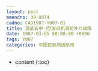 ```yaml
---
layout: post
amendno: 39-0074
cadno: CAD1987-Y007-01
title: 涡桨五甲-Ⅰ型发动机涡轮叶片故障
date: 1987-03-05 00:00:00 +0800
tags: Y007
categories: 中国民航局适航司
---
```


* content
{:toc}


